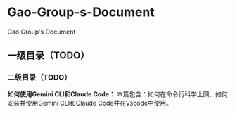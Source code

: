 # Gao-Group-s-Document
Gao Group's Document

## 一级目录（TODO）

### 二级目录（TODO）

**如何使用Gemini CLI和Claude Code：**
  本篇包含：如何在命令行科学上网、如何安装并使用Gemini CLI和Claude Code并在Vscode中使用。
